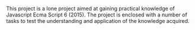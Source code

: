 This project is a lone project aimed at gaining practical knowledge of Javascript Ecma Script 6 (2015). The project is enclosed with a number of tasks to test the understanding and application of the knowledge acquired. 
